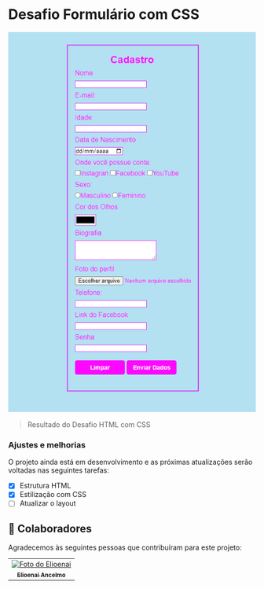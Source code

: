 # Desafio Formulário com CSS 



<img src="./assets/form.PNG" heitht="600"   alt="Meu Form">

> Resultado do Desafio HTML com CSS

### Ajustes e melhorias

O projeto ainda está em desenvolvimento e as próximas atualizações serão voltadas nas seguintes tarefas:

- [x] Estrutura HTML 
- [x] Estilização com CSS
- [ ] Atualizar o layout 

## 🤝 Colaboradores

Agradecemos às seguintes pessoas que contribuíram para este projeto:

<table>
  <tr>
    <td align="center">
      <a href="https://www.linkedin.com/in/elioenai-oliveira-costa-ancelmo">
        <img src="https://avatars3.githubusercontent.com/u/31936044" width="100px;" alt="Foto do Elioenai"/><br>
        <sub>
          <b>Elioenai Ancelmo</b>
        </sub>
      </a>
    </td>
</table>

